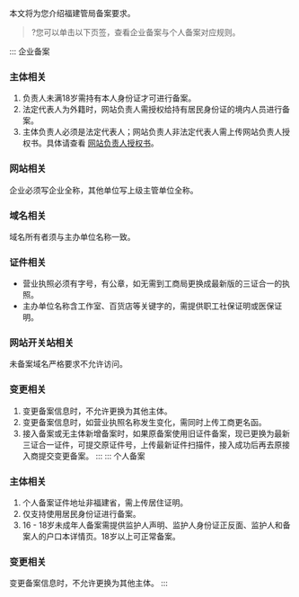 本文将为您介绍福建管局备案要求。
>?您可以单击以下页签，查看企业备案与个人备案对应规则。

<dx-tabs>
::: 企业备案

### 主体相关
1. 负责人未满18岁需持有本人身份证才可进行备案。
2. 法定代表人为外籍时，网站负责人需授权给持有居民身份证的境内人员进行备案。
3. 主体负责人必须是法定代表人；网站负责人非法定代表人需上传网站负责人授权书。具体请查看 [网站负责人授权书](https://cloud.tencent.com/document/product/243/14968#book3)。


### 网站相关
企业必须写企业全称，其他单位写上级主管单位全称。


### 域名相关
域名所有者须与主办单位名称一致。


### 证件相关
- 营业执照必须有字号，有公章，如无需到工商局更换成最新版的三证合一的执照。
- 主办单位名称含工作室、百货店等关键字的，需提供职工社保证明或医保证明。


### 网站开关站相关
未备案域名严格要求不允许访问。


### 变更相关
1. 变更备案信息时，不允许更换为其他主体。
2. 变更备案信息时，如营业执照名称发生变化，需同时上传工商更名函。
3. 接入备案或无主体新增备案时，如果原备案使用旧证件备案，现已更换为最新三证合一证件，可提交原证件号，上传最新证件扫描件，接入成功后再去原接入商提交变更备案。
:::
::: 个人备案
### 主体相关
1. 个人备案证件地址非福建省，需上传居住证明。
2. 仅支持使用居民身份证进行备案。
3. 16 - 18岁未成年人备案需提供监护人声明、监护人身份证正反面、监护人和备案人的户口本详情页。18岁以上可正常备案。

### 变更相关
变更备案信息时，不允许更换为其他主体。
:::
</dx-tabs>







